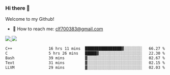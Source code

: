 ### Hi there 👋

<!--
**clingfei/clingfei** is a ✨ _special_ ✨ repository because its `README.md` (this file) appears on your GitHub profile.

Here are some ideas to get you started:

- 🔭 I’m currently working on ...
- 🌱 I’m currently learning ...
- 👯 I’m looking to collaborate on ...
- 🤔 I’m looking for help with ...
- 💬 Ask me about ...
- 📫 How to reach me: ...
- 😄 Pronouns: ...
- ⚡ Fun fact: ...
-->
Welcome to my Github!
- 📧 How to reach me: clf700383@gmail.com

<a href="https://github.com/anuraghazra/github-readme-stats">
  <img src="https://github-readme-stats.vercel.app/api?username=clingfei&count_private=true&show_icons=true&include_all_commits=true&line_height=21&hide_border=true&repo=github-readme-stats" />
</a>
<a href="https://github.com/anuraghazra/convoychat">
  <img src="https://github-readme-stats.vercel.app/api/top-langs/?username=clingfei&hide=Tcl,Perl,Makefile,CSS,HTML,Yacc,Lex,Verilog&langs_count=6&layout=compact&hide_border=true&repo=convoychat" />
</a>

<!--START_SECTION:waka-->

```txt
C++                16 hrs 11 mins  ████████████████▓░░░░░░░░   66.27 %
C                  5 hrs 26 mins   █████▓░░░░░░░░░░░░░░░░░░░   22.30 %
Bash               39 mins         ▓░░░░░░░░░░░░░░░░░░░░░░░░   02.67 %
Text               31 mins         ▓░░░░░░░░░░░░░░░░░░░░░░░░   02.15 %
LLVM               29 mins         ▓░░░░░░░░░░░░░░░░░░░░░░░░   02.03 %
```

<!--END_SECTION:waka-->
